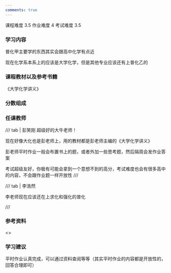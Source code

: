 ```yaml
---
comments: true
---
```


<div class="labors">
<span class="labor CourseDifficulty">课程难度 3.5</span>
<span class="labor HwDifficulty">作业难度 4</span>
<span class="labor ExamDifficulty">考试难度 3.5</span>
</div>

### 学习内容

普化甲主要学的东西其实会跟高中化学有点近

现在化学系本系上的应该是大学化学，但是其他专业应该还有上普化乙的


### 课程教材以及参考书籍

《大学化学讲义》

### 分数组成



### 任课教师

/// tab | 彭笑刚
超级好的大牛老师！

现在好像大化也是彭老师上，用的教材都是彭老师主编的《大学化学讲义》

彭老师平时作业一般会布置书上的题，或者外加一些思考题，然后隔周会发作业答案

考试超级友好，你极有可能会拿到一个意想不到的高分，考试难度也会有很多高中的内容，不会跟作业题一样开放性
///

/// tab | 李浩然

李老师现在应该还在上求化和强化的普化

///



### 参考资料

<>

### 学习建议

平时作业认真完成，可以通过资料查阅等等（其实平时作业的内容都是开放性的，回答合理即可）










